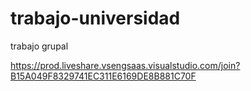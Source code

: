 # trabajo-universidad
trabajo grupal


https://prod.liveshare.vsengsaas.visualstudio.com/join?B15A049F8329741EC311E6169DE8B881C70F
